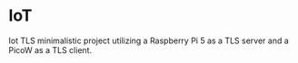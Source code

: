# IoT
Iot TLS minimalistic project utilizing a Raspberry Pi 5 as a TLS server and a PicoW as a TLS client.
